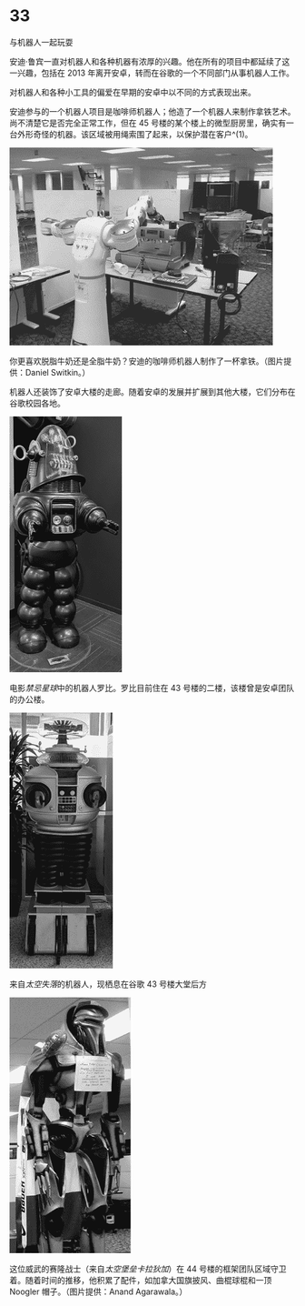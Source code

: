 # 33

与机器人一起玩耍

安迪·鲁宾一直对机器人和各种机器有浓厚的兴趣。他在所有的项目中都延续了这一兴趣，包括在 2013 年离开安卓，转而在谷歌的一个不同部门从事机器人工作。

对机器人和各种小工具的偏爱在早期的安卓中以不同的方式表现出来。

安迪参与的一个机器人项目是咖啡师机器人；他造了一个机器人来制作拿铁艺术。尚不清楚它是否完全正常工作，但在 45 号楼的某个楼上的微型厨房里，确实有一台外形奇怪的机器。该区域被用绳索围了起来，以保护潜在客户^(1)。

![](img/f33001.png)

你更喜欢脱脂牛奶还是全脂牛奶？安迪的咖啡师机器人制作了一杯拿铁。（图片提供：Daniel Switkin。）

机器人还装饰了安卓大楼的走廊。随着安卓的发展并扩展到其他大楼，它们分布在谷歌校园各地。

![](img/f33004.png)

电影*禁忌星球*中的机器人罗比。罗比目前住在 43 号楼的二楼，该楼曾是安卓团队的办公楼。

![](img/f33003.png)

来自*太空失落*的机器人，现栖息在谷歌 43 号楼大堂后方

![](img/f33002.png)

这位威武的赛隆战士（来自*太空堡垒卡拉狄加*）在 44 号楼的框架团队区域守卫着。随着时间的推移，他积累了配件，如加拿大国旗披风、曲棍球棍和一顶 Noogler 帽子。（图片提供：Anand Agarawala。）
